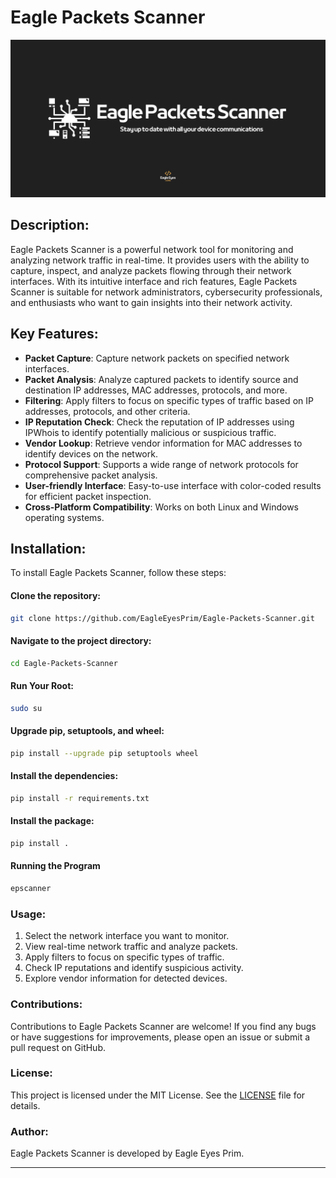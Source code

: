 # Eagle Packets Scanner
![EPS Logo](https://github.com/EagleEyesPrim/Media-Repository/blob/fd4ccd758298f9eca3b15cdfcb7e92de88155f49/Eagle%20Packets%20Scanner.png)


## Description:
Eagle Packets Scanner is a powerful network tool for monitoring and analyzing network traffic in real-time. It provides users with the ability to capture, inspect, and analyze packets flowing through their network interfaces. With its intuitive interface and rich features, Eagle Packets Scanner is suitable for network administrators, cybersecurity professionals, and enthusiasts who want to gain insights into their network activity.

## Key Features:
- **Packet Capture**: Capture network packets on specified network interfaces.
- **Packet Analysis**: Analyze captured packets to identify source and destination IP addresses, MAC addresses, protocols, and more.
- **Filtering**: Apply filters to focus on specific types of traffic based on IP addresses, protocols, and other criteria.
- **IP Reputation Check**: Check the reputation of IP addresses using IPWhois to identify potentially malicious or suspicious traffic.
- **Vendor Lookup**: Retrieve vendor information for MAC addresses to identify devices on the network.
- **Protocol Support**: Supports a wide range of network protocols for comprehensive packet analysis.
- **User-friendly Interface**: Easy-to-use interface with color-coded results for efficient packet inspection.
- **Cross-Platform Compatibility**: Works on both Linux and Windows operating systems.

## Installation:
To install Eagle Packets Scanner, follow these steps:
#### Clone the repository:
```bash
git clone https://github.com/EagleEyesPrim/Eagle-Packets-Scanner.git
```
#### Navigate to the project directory:
```bash
cd Eagle-Packets-Scanner
```
#### Run Your Root:
```bash
sudo su
```
#### Upgrade pip, setuptools, and wheel:
```bash
pip install --upgrade pip setuptools wheel
```
#### Install the dependencies:
```bash
pip install -r requirements.txt
```
#### Install the package:
```bash
pip install .
```
#### Running the Program
```bash
epscanner
```

### Usage:
1. Select the network interface you want to monitor.
2. View real-time network traffic and analyze packets.
3. Apply filters to focus on specific types of traffic.
4. Check IP reputations and identify suspicious activity.
5. Explore vendor information for detected devices.

### Contributions:
Contributions to Eagle Packets Scanner are welcome! If you find any bugs or have suggestions for improvements, please open an issue or submit a pull request on GitHub.

### License:
This project is licensed under the MIT License. See the [LICENSE](LICENSE) file for details.

### Author:
Eagle Packets Scanner is developed by Eagle Eyes Prim.

---
